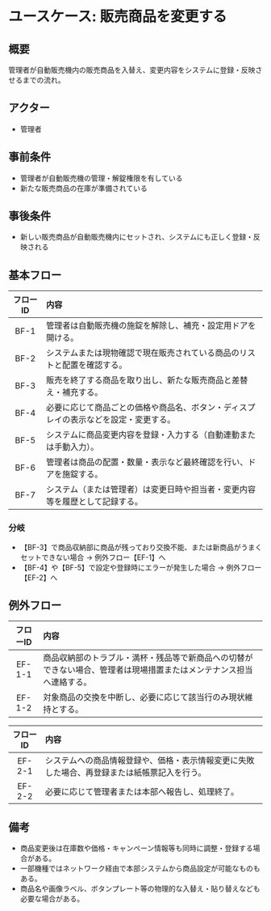 # ユースケース: 販売商品を変更する

## 概要
管理者が自動販売機内の販売商品を入替え、変更内容をシステムに登録・反映させるまでの流れ。

## アクター
- 管理者

## 事前条件
- 管理者が自動販売機の管理・解錠権限を有している
- 新たな販売商品の在庫が準備されている

## 事後条件
- 新しい販売商品が自動販売機内にセットされ、システムにも正しく登録・反映される

## 基本フロー

| フローID | 内容 |
|:---:|:-----|
| BF-1 | 管理者は自動販売機の施錠を解除し、補充・設定用ドアを開ける。 |
| BF-2 | システムまたは現物確認で現在販売されている商品のリストと配置を確認する。 |
| BF-3 | 販売を終了する商品を取り出し、新たな販売商品と差替え・補充する。 |
| BF-4 | 必要に応じて商品ごとの価格や商品名、ボタン・ディスプレイの表示などを設定・変更する。 |
| BF-5 | システムに商品変更内容を登録・入力する（自動連動または手動入力）。 |
| BF-6 | 管理者は商品の配置・数量・表示など最終確認を行い、ドアを施錠する。 |
| BF-7 | システム（または管理者）は変更日時や担当者・変更内容等を履歴として記録する。 |

### 分岐
- 【BF-3】で商品収納部に商品が残っており交換不能、または新商品がうまくセットできない場合 → 例外フロー【EF-1】へ
- 【BF-4】や【BF-5】で設定や登録時にエラーが発生した場合 → 例外フロー【EF-2】へ

## 例外フロー

| フローID | 内容 |
|:---:|:-----|
| EF-1-1 | 商品収納部のトラブル・満杯・残品等で新商品への切替ができない場合、管理者は現場措置またはメンテナンス担当へ連絡する。 |
| EF-1-2 | 対象商品の交換を中断し、必要に応じて該当行のみ現状維持とする。 |

| フローID | 内容 |
|:---:|:-----|
| EF-2-1 | システムへの商品情報登録や、価格・表示情報変更に失敗した場合、再登録または紙帳票記入を行う。|
| EF-2-2 | 必要に応じて管理者または本部へ報告し、処理終了。|

## 備考
- 商品変更後は在庫数や価格・キャンペーン情報等も同時に調整・登録する場合がある。
- 一部機種ではネットワーク経由で本部システムから商品設定が可能なものもある。
- 商品名や画像ラベル、ボタンプレート等の物理的な入替え・貼り替えなども必要な場合がある。

